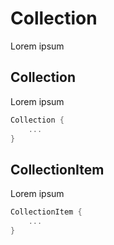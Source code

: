 # Collection

Lorem ipsum

## Collection

Lorem ipsum

```swift
Collection {
    ...
}
```

## CollectionItem

Lorem ipsum

```swift
CollectionItem {
    ...
}
```
